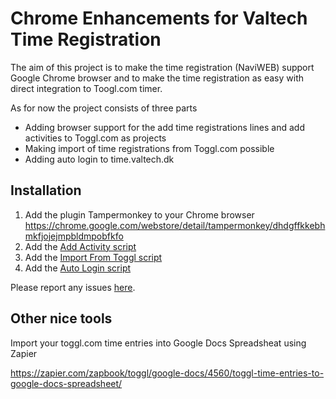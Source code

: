 Chrome Enhancements for Valtech Time Registration
================================

The aim of this project is to make the time registration (NaviWEB) support Google Chrome browser and to make the time registration as easy with direct integration to Toogl.com timer.

As for now the project consists of three parts
* Adding browser support for the add time registrations lines and add activities to Toggl.com as projects 
* Making import of time registrations from Toggl.com possible
* Adding auto login to time.valtech.dk

Installation
-------

1. Add the plugin Tampermonkey to your Chrome browser https://chrome.google.com/webstore/detail/tampermonkey/dhdgffkkebhmkfjojejmpbldmpobfkfo
2. Add the [Add Activity script](https://github.com/sunetjensen/valtech-time-chrome-enhancements/raw/master/AddActivity.user.js)
3. Add the [Import From Toggl script](https://raw.github.com/sunetjensen/valtech-time-chrome-enhancements/master/ImportFromToggl.user.js)
4. Add the [Auto Login script](https://raw.github.com/sunetjensen/valtech-time-chrome-enhancements/master/AutoLogin.user.js)

Please report any issues [here](https://github.com/sunetjensen/valtech-time-chrome-enhancements/issues). 


Other nice tools
------

Import your toggl.com time entries into Google Docs Spreadsheat using Zapier

https://zapier.com/zapbook/toggl/google-docs/4560/toggl-time-entries-to-google-docs-spreadsheet/
